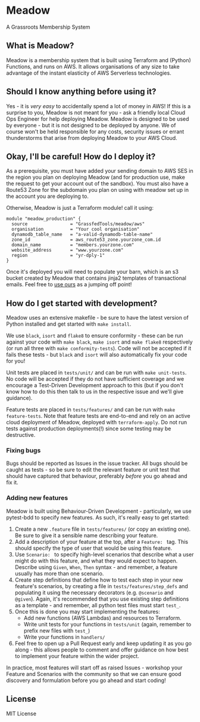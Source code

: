 # Meadow

A Grassroots Membership System

## What is Meadow?

Meadow is a membership system that is built using Terraform and (Python) Functions, and runs on AWS. It allows organisations of any size to take advantage of the instant elasticity of AWS Serverless technologies.

## Should I know anything before using it?

Yes - it is _very easy_ to accidentally spend a lot of money in AWS! If this is a surprise to you, Meadow is not meant for you - ask a friendly local Cloud Ops Engineer for help deploying Meadow. Meadow is designed to be used by everyone - but it is not designed to be deployed by anyone. We of course won't be held responsible for any costs, security issues or errant thunderstorms that arise from deploying Meadow to your AWS Cloud.

## Okay, I'll be careful! How do I deploy it?

As a prerequisite, you must have added your sending domain to AWS SES in the region you plan on deploying Meadow (and for production use, make the request to get your account out of the sandbox). You must also have a Route53 Zone for the subdomain you plan on using with meadow set up in the account you are deploying to.

Otherwise, Meadow is just a Terraform module! call it using:

```
module "meadow_production" {
  source                = "GrassfedTools/meadow/aws"
  organisation          = "Your cool organisation"
  dynamodb_table_name   = "a-valid-dynamodb-table-name"
  zone_id               = aws_route53_zone.yourzone_com.id
  domain_name           = "members.yourzone.com"
  website_address       = "www.yourzone.com"
  region                = "yr-dply-1"
}
```

Once it's deployed you will need to populate your barn, which is an s3 bucket created by Meadow that contains jinja2 templates of transactional emails. Feel free to [use ours](https://github.com/GrassfedTools/barn-email-templates) as a jumping off point!

## How do I get started with development?

Meadow uses an extensive makefile - be sure to have the latest version of Python installed and get started with `make install`.

We use `black`, `isort` and `flake8` to ensure conformity - these can be run against your code with `make black`, `make isort` and `make flake8` respectively (or run all three with `make conformity-tests`). Code will not be accepted if it fails these tests - but `black` and `isort` will also automatically fix your code for you!

Unit tests are placed in `tests/unit/` and can be run with `make unit-tests`. No code will be accepted if they do not have sufficient coverage and we encourage a Test-Driven Development approach to this (but if you don't know how to do this then talk to us in the respective issue and we'll give guidance).

Feature tests are placed in `tests/features/` and can be run with `make feature-tests`. Note that feature tests are end-to-end and rely on an active cloud deployment of Meadow, deployed with `terraform-apply`. Do not run tests against production deployments(!) since some testing may be destructive.

### Fixing bugs

Bugs should be reported as Issues in the issue tracker. All bugs should be caught as tests - so be sure to edit the relevant feature or unit test that should have captured that behaviour, preferably _before_ you go ahead and fix it. 

### Adding new features

Meadow is built using Behaviour-Driven Development - particularly, we use pytest-bdd to specify new features. As such, it's really easy to get started:

1. Create a new `.feature` file in `tests/features/` (or copy an existing one). Be sure to give it a sensible name describing your feature.
1. Add a description of your feature at the top, after a `Feature: ` tag. This should specify the type of user that would be using this feature.
1. Use `Scenario: ` to specify high-level scenarios that describe what a user might do with this feature, and what they would expect to happen. Describe using `Given`, `When`, `Then` syntax - and remember, a feature usually has more than one scenario.
1. Create step definitions that define how to test each step in your new feature's scenarios, by creating a file in `tests/features/step_defs` and populating it using the necessary decorators (e.g. `@scenario` and `@given`). Again, it's recommended that you use existing step definitions as a template - and remember, all python test files must start `test_`.
1. Once this is done you may start implementing the features:
    - Add new functions (AWS Lambdas) and resources to Terraform.
    - Write unit tests for your functions in `tests/unit` (again, remember to prefix new files with `test_`)
    - Write your functions in `handlers/`
1. Feel free to open up a Pull Request early and keep updating it as you go along - this allows people to comment and offer guidance on how best to implement your feature within the wider project.

In practice, most features will start off as raised Issues - workshop your Feature and Scenarios with the community so that we can ensure good discovery and formulation before you go ahead and start coding!

## License

MIT License